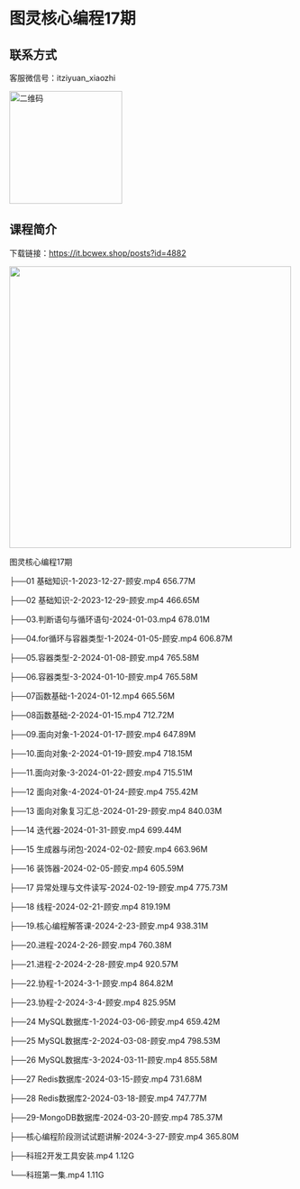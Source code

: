 # 图灵核心编程17期

## 联系方式

客服微信号：itziyuan_xiaozhi

<img src="https://ziyuanyun.oss-cn-guangzhou.aliyuncs.com/common/20240614073449/666b82192834a.jpg" width="200" height="200" alt="二维码">

## 课程简介

下载链接：https://it.bcwex.shop/posts?id=4882

<img src="https://ziyuanyun.oss-cn-guangzhou.aliyuncs.com/yun/20241201154116/674c131c582c8.jpg" width="500" alt="">

  

 图灵核心编程17期

 ├──01 基础知识-1-2023-12-27-顾安.mp4 656.77M

 ├──02 基础知识-2-2023-12-29-顾安.mp4 466.65M

 ├──03.判断语句与循环语句-2024-01-03.mp4 678.01M

 ├──04.for循环与容器类型-1-2024-01-05-顾安.mp4 606.87M

 ├──05.容器类型-2-2024-01-08-顾安.mp4 765.58M

 ├──06.容器类型-3-2024-01-10-顾安.mp4 765.58M

 ├──07函数基础-1-2024-01-12.mp4 665.56M

 ├──08函数基础-2-2024-01-15.mp4 712.72M

 ├──09.面向对象-1-2024-01-17-顾安.mp4 647.89M

 ├──10.面向对象-2-2024-01-19-顾安.mp4 718.15M

 ├──11.面向对象-3-2024-01-22-顾安.mp4 715.51M

 ├──12 面向对象-4-2024-01-24-顾安.mp4 755.42M

 ├──13 面向对象复习汇总-2024-01-29-顾安.mp4 840.03M

 ├──14 迭代器-2024-01-31-顾安.mp4 699.44M

 ├──15 生成器与闭包-2024-02-02-顾安.mp4 663.96M

 ├──16 装饰器-2024-02-05-顾安.mp4 605.59M

 ├──17 异常处理与文件读写-2024-02-19-顾安.mp4 775.73M

 ├──18 线程-2024-02-21-顾安.mp4 819.19M

 ├──19.核心编程解答课-2024-2-23-顾安.mp4 938.31M

 ├──20.进程-2024-2-26-顾安.mp4 760.38M

 ├──21.进程-2-2024-2-28-顾安.mp4 920.57M

 ├──22.协程-1-2024-3-1-顾安.mp4 864.82M

 ├──23.协程-2-2024-3-4-顾安.mp4 825.95M

 ├──24 MySQL数据库-1-2024-03-06-顾安.mp4 659.42M

 ├──25 MySQL数据库-2-2024-03-08-顾安.mp4 798.53M

 ├──26 MySQL数据库-3-2024-03-11-顾安.mp4 855.58M

 ├──27 Redis数据库-2024-03-15-顾安.mp4 731.68M

 ├──28 Redis数据库2-2024-03-18-顾安.mp4 747.77M

 ├──29-MongoDB数据库-2024-03-20-顾安.mp4 785.37M

 ├──核心编程阶段测试试题讲解-2024-3-27-顾安.mp4 365.80M

 ├──科班2开发工具安装.mp4 1.12G

 └──科班第一集.mp4 1.11G

  